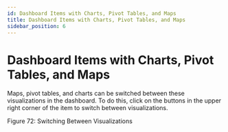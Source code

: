 ```yaml
---
id: Dashboard Items with Charts, Pivot Tables, and Maps 
title: Dashboard Items with Charts, Pivot Tables, and Maps
sidebar_position: 6
---
```



# Dashboard Items with Charts, Pivot Tables, and Maps

Maps, pivot tables, and charts can be switched between these visualizations in the dashboard. To do this, click on the buttons in the upper right corner of the item to switch between visualizations.

Figure 72: Switching Between Visualizations